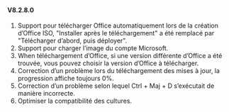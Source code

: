 #### V8.2.8.0

1. Support pour télécharger Office automatiquement lors de la création d’Office ISO, "Installer après le téléchargement" a été remplacé par "Télécharger d’abord, puis déployer".
2. Support pour charger l’image du compte Microsoft.
3. When téléchargement d’Office, si une version différente d’Office a été trouvée, vous pouvez choisir la version d’Office à télécharger.
4. Correction d’un problème lors du téléchargement des mises à jour, la progression affiche toujours 0%.
5. Correction d’un problème selon lequel Ctrl + Maj + D s’exécutait de manière incorrecte.
6. Optimiser la compatibilité des cultures.

